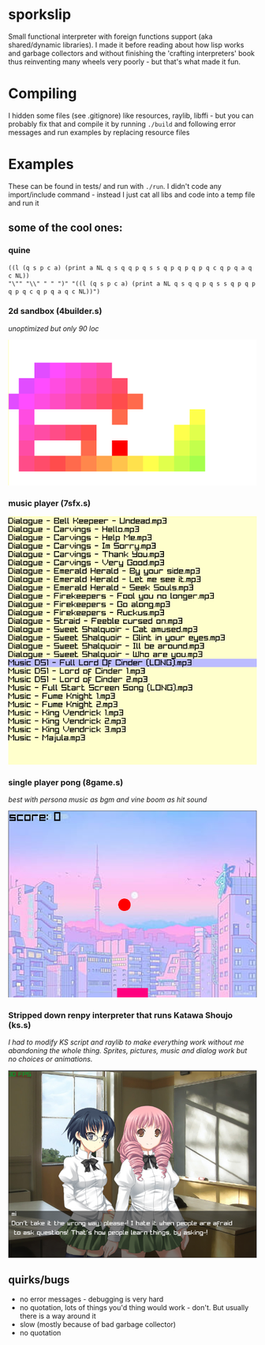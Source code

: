 # sporkslip

Small functional interpreter with foreign functions
support (aka shared/dynamic libraries). I made it
before reading about how lisp works and garbage
collectors and without finishing the 'crafting
interpreters' book thus reinventing many wheels
very poorly - but that's what made it fun.

# Compiling

I hidden some files (see .gitignore) like resources,
raylib, libffi - but you can probably fix that and
compile it by running `./build` and following error messages
and run examples by replacing resource files

# Examples

These can be found in tests/ and run with `./run`.
I didn't code any import/include command - instead
I just cat all libs and code into a temp file and run it

## some of the cool ones:

### quine

```
((l (q s p c a) (print a NL q s q q p q s s q p q p q p q c q p q a q c NL))
"\"" "\\" " " ")" "((l (q s p c a) (print a NL q s q q p q s s q p q p q p q c q p q a q c NL))")
```

### 2d sandbox (4builder.s)

*unoptimized but only 90 loc*

![screenshot](./screenshots/builder.png)

### music player (7sfx.s)

![screenshot](./screenshots/player.png)

### single player pong (8game.s)

*best with persona music as bgm and
vine boom as hit sound*

![screenshot](./screenshots/game.png)

### Stripped down renpy interpreter that runs Katawa Shoujo (ks.s)

*I had to modify KS script and raylib to make everything work
without me abandoning the whole thing. Sprites, pictures, music
and dialog work but no choices or animations.*

![screenshot](./screenshots/ks.png)

## quirks/bugs
- no error messages - debugging is very hard
- no quotation, lots of things you'd thing would work -
don't. But usually there is a way around it
- slow (mostly because of bad garbage collector)
- no quotation
